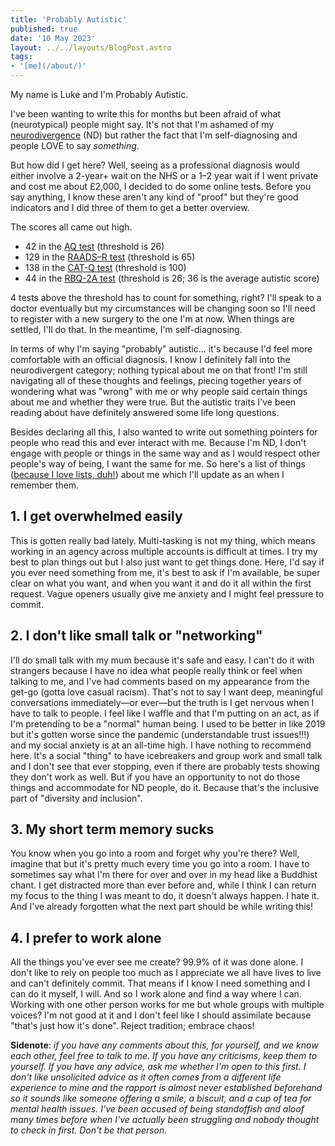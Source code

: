 ```yaml
---
title: 'Probably Autistic'
published: true
date: '10 May 2023'
layout: ../../layouts/BlogPost.astro
tags:
- '[me](/about/)'
---
```


My name is Luke and I'm Probably Autistic.

I've been wanting to write this for months but been afraid of what (neurotypical) people might say. It's not that I'm ashamed of my [neurodivergence](https://my.clevelandclinic.org/health/symptoms/23154-neurodivergent) (ND) but rather the fact that I'm self-diagnosing and people LOVE to say *something*.

But how did I get here? Well, seeing as a professional diagnosis would either involve a 2-year+ wait on the NHS or a 1–2 year wait if I went private and cost me about £2,000, I decided to do some online tests. Before you say anything, I know these aren't any kind of "proof" but they're good indicators and I did three of them to get a better overview.

The scores all came out high.

* 42 in the [AQ test](https://embrace-autism.com/autism-spectrum-quotient/) (threshold is 26)
* 129 in the [RAADS–R test](https://embrace-autism.com/raads-r/) (threshold is 65)
* 138 in the [CAT-Q test](https://embrace-autism.com/cat-q/) (threshold is 100)
* 44 in the [RBQ-2A test](https://embrace-autism.com/rbq-2a/) (threshold is 26; 36 is the average autistic score)

4 tests above the threshold has to count for something, right? I'll speak to a doctor eventually but my circumstances will be changing soon so I'll need to register with a new surgery to the one I'm at now. When things are settled, I'll do that. In the meantime, I'm self-diagnosing.

In terms of why I'm saying "probably" autistic... it's because I'd feel more comfortable with an official diagnosis. I know I definitely fall into the neurodivergent category; nothing typical about me on that front! I'm still navigating all of these thoughts and feelings, piecing together years of wondering what was "wrong" with me or why people said certain things about me and whether they were true. But the autistic traits I've been reading about have definitely answered some life long questions.

Besides declaring all this, I also wanted to write out something pointers for people who read this and ever interact with me. Because I'm ND, I don't engage with people or things in the same way and as I would respect other people's way of being, I want the same for me. So here's a list of things ([because I love lists, duh!](/lists/)) about me which I'll update as an when I remember them.

## 1. I get overwhelmed easily

This is gotten really bad lately. Multi-tasking is not my thing, which means working in an agency across multiple accounts is difficult at times. I try my best to plan things out but I also just want to get things done. Here, I'd say if you ever need something from me, it's best to ask if I'm available, be super clear on what you want, and when you want it and do it all within the first request. Vague openers usually give me anxiety and I might feel pressure to commit.

## 2. I don't like small talk or "networking"

I'll do small talk with my mum because it's safe and easy. I can't do it with strangers because I have no idea what people really think or feel when talking to me, and I've had comments based on my appearance from the get-go (gotta love casual racism). That's not to say I want deep, meaningful conversations immediately&mdash;or ever&mdash;but the truth is I get nervous when I have to talk to people. I feel like I waffle and that I'm putting on an act, as if I'm pretending to be a "normal" human being. I used to be better in like 2019 but it's gotten worse since the pandemic (understandable trust issues!!!) and my social anxiety is at an all-time high. I have nothing to recommend here. It's a social "thing" to have icebreakers and group work and small talk and I don't see that ever stopping, even if there are probably tests showing they don't work as well. But if you have an opportunity to not do those things and accommodate for ND people, do it. Because that's the inclusive part of "diversity and inclusion".

## 3. My short term memory sucks

You know when you go into a room and forget why you're there? Well, imagine that but it's pretty much every time you go into a room. I have to sometimes say what I'm there for over and over in my head like a Buddhist chant. I get distracted more than ever before and, while I think I can return my focus to the thing I was meant to do, it doesn't always happen. I hate it. And I've already forgotten what the next part should be while writing this!

## 4. I prefer to work alone

All the things you've ever see me create? 99.9% of it was done alone. I don't like to rely on people too much as I appreciate we all have lives to live and can't definitely commit. That means if I know I need something and I can do it myself, I will. And so I work alone and find a way where I can. Working with one other person works for me but whole groups with multiple voices? I'm not good at it and I don't feel like I should assimilate because "that's just how it's done". Reject tradition; embrace chaos!

**Sidenote**: _if you have any comments about this, for yourself, and we know each other, feel free to talk to me. If you have any criticisms, keep them to yourself. If you have any advice, ask me whether I'm open to this first. I don't like unsolicited advice as it often comes from a different life experience to mine and the rapport is almost never established beforehand so it sounds like someone offering a smile, a biscuit, and a cup of tea for mental health issues. I've been accused of being standoffish and aloof many times before when I've actually been struggling and nobody thought to check in first. Don't be that person._